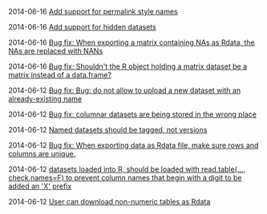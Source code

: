 2014-06-16 [Add support for permalink style names](https://www.pivotaltracker.com/story/show/73305946)

2014-06-16 [Add support for hidden datasets](https://www.pivotaltracker.com/story/show/73305752)

2014-06-16 [Bug fix: When exporting a matrix containing NAs as Rdata, the NAs are replaced with NANs](https://www.pivotaltracker.com/story/show/73132038)

2014-06-16 [Bug fix: Shouldn't the R object holding a matrix dataset be a matrix instead of a data.frame?](https://www.pivotaltracker.com/story/show/72047726)

2014-06-12 [Bug fix: Bug: do not allow to upload a new dataset with an already-existing name](https://www.pivotaltracker.com/story/show/72043422)

2014-06-12 [Bug fix: columnar datasets are being stored in the wrong place](https://www.pivotaltracker.com/story/show/72216090)

2014-06-12 [Named datasets should be tagged, not versions](https://www.pivotaltracker.com/story/show/71473358)

2014-06-12 [Bug fix: When exporting data as Rdata file, make sure rows and columns are unique.](https://www.pivotaltracker.com/story/show/70993284)

2014-06-12 [datasets loaded into R, should be loaded with read.table(..., check.names=F) to prevent column names that begin with a digit to be added an 'X' prefix](https://www.pivotaltracker.com/story/show/71370666)

2014-06-12 [User can download non-numeric tables as Rdata](https://www.pivotaltracker.com/story/show/71407808)

